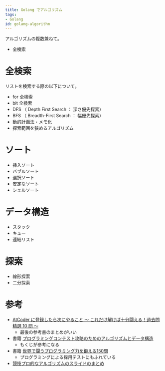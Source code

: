 ```yaml
---
title: Golang でアルゴリズム
tags:
- Golang
id: golang-algorithm
---
```


アルゴリズムの複数兼ねて。

- 全検索

# 全検索

リストを検索する際の以下について。

- for 全検索
- bit 全検索
- DFS （ Depth First Search ： 深さ優先探索）
- BFS （ Breadth-First Search ： 幅優先探索）
- 動的計画法・メモ化
- 探索範囲を狭めるアルゴリズム

# ソート

- 挿入ソート
- バブルソート
- 選択ソート
- 安定なソート
- シェルソート

# データ構造

- スタック
- キュー
- 連結リスト

# 探索

- 線形探索
- 二分探索

# 参考

- [AtCoder に登録したら次にやること ～ これだけ解けば十分闘える！過去問精選 10 問 ～](https://qiita.com/drken/items/fd4e5e3630d0f5859067)
    - 最後の参考書のまとめがいい
- 書籍 [プログラミングコンテスト攻略のためのアルゴリズムとデータ構造](https://book.mynavi.jp/ec/products/detail/id=35408)
    - もくじが参考になる
- 書籍 [世界で闘うプログラミング力を鍛える150問](https://www.amazon.co.jp/%E4%B8%96%E7%95%8C%E3%81%A7%E9%97%98%E3%81%86%E3%83%97%E3%83%AD%E3%82%B0%E3%83%A9%E3%83%9F%E3%83%B3%E3%82%B0%E5%8A%9B%E3%82%92%E9%8D%9B%E3%81%88%E3%82%8B150%E5%95%8F-%E3%83%88%E3%83%83%E3%83%97IT%E4%BC%81%E6%A5%AD%E3%81%AE%E3%83%97%E3%83%AD%E3%82%B0%E3%83%A9%E3%83%9E%E3%81%AB%E3%81%AA%E3%82%8B%E3%81%9F%E3%82%81%E3%81%AE%E6%9C%AC-Gayle-Laakmann-McDowell/dp/4839942390/ref=cm_cr_arp_d_product_top?ie=UTF8)
    - プログラミングによる採用テストにもふれている
- [競技プロ的なアルゴリズムのスライドのまとめ](https://yukicoder.me/wiki/slide)